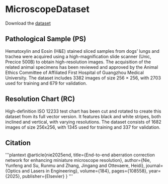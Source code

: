 # MicroscopeDataset 
Download the [dataset](https://drive.google.com/drive/folders/1nSelfO-cODwOuUwjeLgjhR2M5zPEMgSY)
## Pathological Sample (PS)
Hematoxylin and Eosin (H&E) stained sliced samples
from dogs’ lungs and trachea were acquired using a high-magnification slide scanner
(Unic, Precice 500B) to obtain high-resolution images. The acquisition of the
related animal specimens has been reviewed and approved by the Animal Ethics
Committee of Affiliated First Hospital of Guangzhou Medical University. The
dataset includes 3382 images of size 256 × 256, with 2703 used for training and 679
for validation.
## Resolution Chart (RC)
High-definition ISO 12233 test chart has been cut and rotated to create this dataset from its full vector version.
It features black and white stripes, both inclined
and vertical, with varying resolutions. The dataset consists of 1682 images of size
256x256, with 1345 used for training and 337 for validation.
## Citation
'''plantext
@article{nie2025end,
  title={End-to-end aberration correction network for enhancing miniature microscope resolution},
  author={Nie, Yunfeng and Su, Runmu and Zhang, Jingang and Ottevaere, Heidi},
  journal={Optics and Lasers in Engineering},
  volume={184},
  pages={108558},
  year={2025},
  publisher={Elsevier}
}
'''
